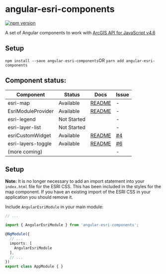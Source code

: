 # angular-esri-components
[![npm version](https://badge.fury.io/js/angular-esri-components.svg)](https://badge.fury.io/js/angular-esri-components)

A set of Angular components to work with [ArcGIS API for JavaScript v4.6](https://developers.arcgis.com/javascript/)

## Setup

`npm install --save angular-esri-components`OR `yarn add angular-esri-components`

## Component status:

| Component          | Status                              | Docs         | Issue          |
|--------------------|-------------------------------------|--------------|----------------|
| esri-map           |                           Available | [README][1]  |              - |
| EsriModuleProvider |                           Available | [README][4]  |              - |
| esri-legend        |                         Not Started |              |              - |
| esri-layer-list    |                         Not Started |              |              - |
| esriCustomWidget   |                           Available | [README][2]  |      [#4][004] |
| esri-layers-toggle |                           Available | [README][3]  |      [#6][006] |
| (more coming)      |                                     |              |              - |

 [1]: https://github.com/TheKeithStewart/angular-esri-components/blob/master/projects/angular-esri-components/src/lib/esri-map/README.md
 [2]: https://github.com/TheKeithStewart/angular-esri-components/blob/master/projects/angular-esri-components/src/lib/widgets/custom-widget/README.md
 [3]: https://github.com/TheKeithStewart/angular-esri-components/blob/master/projects/angular-esri-components/src/lib/widgets/layers-toggle/README.md
 [4]: https://github.com/TheKeithStewart/angular-esri-components/blob/master/projects/angular-esri-components/src/lib/core/README.md


 [004]: https://github.com/TheKeithStewart/angular-esri-components/issues/4
 [006]: https://github.com/TheKeithStewart/angular-esri-components/issues/6
 
## Setup

**Note:** It is no longer necessary to add an import statement into your `index.html` file for the ESRI CSS.  This has been included in the styles for the map component.  If you have an existing import of the ESRI CSS in your application you should remove it.

Include `AngularEsriModule` in your main module:

```ts
// ...

import { AngularEsriModule } from 'angular-esri-components';

@NgModule({
  // ...
  imports: [
    AngularEsriModule
  ],
  // ...
})
export class AppModule { }

```
